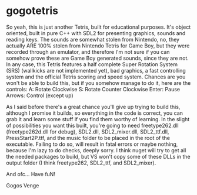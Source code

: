 # gogotetris
So yeah, this is just another Tetris, built for educational purposes. It's object oriented, built in pure C++ with SDL2 for presenting graphics, sounds and reading keys. The sounds are somewhat stolen from Nintendo, no, they actually ARE 100% stolen from Nintendo Tetris for Game Boy, but they were recorded through an emulator, and therefore I'm not sure if you can somehow prove these are Game Boy generated sounds, since they are not. In any case, this Tetris features a half complete Super Rotation System (SRS) (wallkicks are not implemented yet), bad graphics, a fast controlling system and the official Tetris scoring and speed system. Chances are you won't be able to build this, but if you somehow manage to do it, here are the controls:
A: Rotate Clockwise
S: Rotate Counter Clockwise
Enter: Pause
Arrows: Control (except up)

As I said before there's a great chance you'll give up trying to build this, although I promise it builds, so everything in the code is correct, you can grab it and learn some stuff if you find them worthy of learning. In the slight of possibilities you want this built, you're going to need freetype262.dll (freetype262d.dll for debug), SDL2.dll, SDL2_mixer.dll, SDL2_ttf.dll, PressStart2P.ttf, and the music folder to be placed in the root of the executable. Failing to do so, will result in fatal errors or maybe nothing, because I'm lazy to do checks, deeply sorry. I think nuget will try to get all the needed packages to build, but VS won't copy some of these DLLs in the output folder (I think freetype262, SDL2_ttf, and SDL2_mixer).

And ofc... Have fuN!

Gogos Venge

